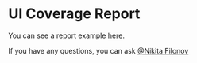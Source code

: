 # UI Coverage Report

You can see a report example [here](https://nikita-filonov.github.io/ui-coverage-tool/).

If you have any questions, you can ask [@Nikita Filonov](https://t.me/sound_right)